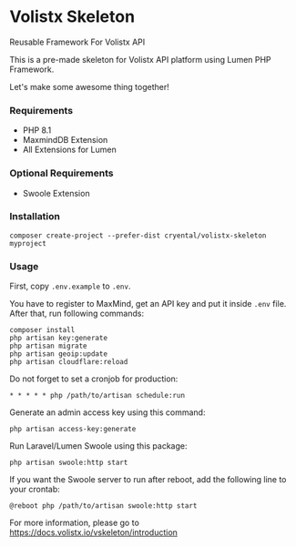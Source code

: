 # Volistx Skeleton
Reusable Framework For Volistx API

This is a pre-made skeleton for Volistx API platform using Lumen PHP Framework.

Let's make some awesome thing together!

### Requirements
- PHP 8.1
- MaxmindDB Extension
- All Extensions for Lumen

### Optional Requirements
- Swoole Extension

### Installation
```
composer create-project --prefer-dist cryental/volistx-skeleton myproject
```

### Usage
First, copy `.env.example` to `.env`.

You have to register to MaxMind, get an API key and put it inside `.env` file.
After that, run following commands:

```
composer install
php artisan key:generate
php artisan migrate
php artisan geoip:update
php artisan cloudflare:reload
```

Do not forget to set a cronjob for production:
```
* * * * * php /path/to/artisan schedule:run
```

Generate an admin access key using this command:
```
php artisan access-key:generate
```

Run Laravel/Lumen Swoole using this package:
```
php artisan swoole:http start
```

If you want the Swoole server to run after reboot, add the following line to your crontab:
```
@reboot php /path/to/artisan swoole:http start
```

For more information, please go to https://docs.volistx.io/vskeleton/introduction